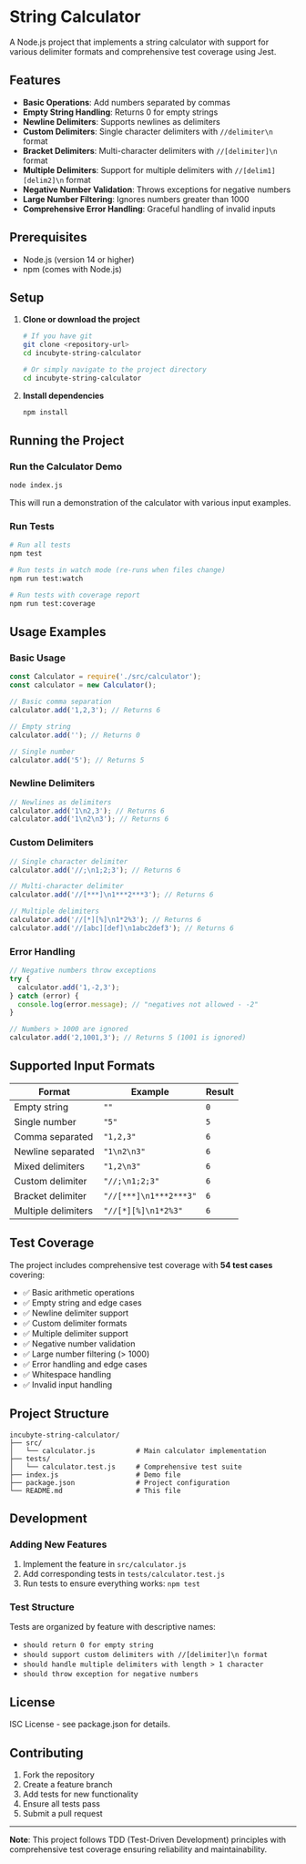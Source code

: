 # String Calculator

A Node.js project that implements a string calculator with support for various delimiter formats and comprehensive test coverage using Jest.

## Features

- **Basic Operations**: Add numbers separated by commas
- **Empty String Handling**: Returns 0 for empty strings
- **Newline Delimiters**: Supports newlines as delimiters
- **Custom Delimiters**: Single character delimiters with `//delimiter\n` format
- **Bracket Delimiters**: Multi-character delimiters with `//[delimiter]\n` format
- **Multiple Delimiters**: Support for multiple delimiters with `//[delim1][delim2]\n` format
- **Negative Number Validation**: Throws exceptions for negative numbers
- **Large Number Filtering**: Ignores numbers greater than 1000
- **Comprehensive Error Handling**: Graceful handling of invalid inputs

## Prerequisites

- Node.js (version 14 or higher)
- npm (comes with Node.js)

## Setup

1. **Clone or download the project**
   ```bash
   # If you have git
   git clone <repository-url>
   cd incubyte-string-calculator
   
   # Or simply navigate to the project directory
   cd incubyte-string-calculator
   ```

2. **Install dependencies**
   ```bash
   npm install
   ```

## Running the Project

### Run the Calculator Demo
```bash
node index.js
```

This will run a demonstration of the calculator with various input examples.

### Run Tests
```bash
# Run all tests
npm test

# Run tests in watch mode (re-runs when files change)
npm run test:watch

# Run tests with coverage report
npm run test:coverage
```

## Usage Examples

### Basic Usage
```javascript
const Calculator = require('./src/calculator');
const calculator = new Calculator();

// Basic comma separation
calculator.add('1,2,3'); // Returns 6

// Empty string
calculator.add(''); // Returns 0

// Single number
calculator.add('5'); // Returns 5
```

### Newline Delimiters
```javascript
// Newlines as delimiters
calculator.add('1\n2,3'); // Returns 6
calculator.add('1\n2\n3'); // Returns 6
```

### Custom Delimiters
```javascript
// Single character delimiter
calculator.add('//;\n1;2;3'); // Returns 6

// Multi-character delimiter
calculator.add('//[***]\n1***2***3'); // Returns 6

// Multiple delimiters
calculator.add('//[*][%]\n1*2%3'); // Returns 6
calculator.add('//[abc][def]\n1abc2def3'); // Returns 6
```

### Error Handling
```javascript
// Negative numbers throw exceptions
try {
  calculator.add('1,-2,3');
} catch (error) {
  console.log(error.message); // "negatives not allowed - -2"
}

// Numbers > 1000 are ignored
calculator.add('2,1001,3'); // Returns 5 (1001 is ignored)
```

## Supported Input Formats

| Format | Example | Result |
|--------|---------|--------|
| Empty string | `""` | `0` |
| Single number | `"5"` | `5` |
| Comma separated | `"1,2,3"` | `6` |
| Newline separated | `"1\n2\n3"` | `6` |
| Mixed delimiters | `"1,2\n3"` | `6` |
| Custom delimiter | `"//;\n1;2;3"` | `6` |
| Bracket delimiter | `"//[***]\n1***2***3"` | `6` |
| Multiple delimiters | `"//[*][%]\n1*2%3"` | `6` |

## Test Coverage

The project includes comprehensive test coverage with **54 test cases** covering:

- ✅ Basic arithmetic operations
- ✅ Empty string and edge cases
- ✅ Newline delimiter support
- ✅ Custom delimiter formats
- ✅ Multiple delimiter support
- ✅ Negative number validation
- ✅ Large number filtering (> 1000)
- ✅ Error handling and edge cases
- ✅ Whitespace handling
- ✅ Invalid input handling

## Project Structure

```
incubyte-string-calculator/
├── src/
│   └── calculator.js          # Main calculator implementation
├── tests/
│   └── calculator.test.js     # Comprehensive test suite
├── index.js                   # Demo file
├── package.json               # Project configuration
└── README.md                  # This file
```

## Development

### Adding New Features
1. Implement the feature in `src/calculator.js`
2. Add corresponding tests in `tests/calculator.test.js`
3. Run tests to ensure everything works: `npm test`

### Test Structure
Tests are organized by feature with descriptive names:
- `should return 0 for empty string`
- `should support custom delimiters with //[delimiter]\n format`
- `should handle multiple delimiters with length > 1 character`
- `should throw exception for negative numbers`

## License

ISC License - see package.json for details.

## Contributing

1. Fork the repository
2. Create a feature branch
3. Add tests for new functionality
4. Ensure all tests pass
5. Submit a pull request

---

**Note**: This project follows TDD (Test-Driven Development) principles with comprehensive test coverage ensuring reliability and maintainability.
